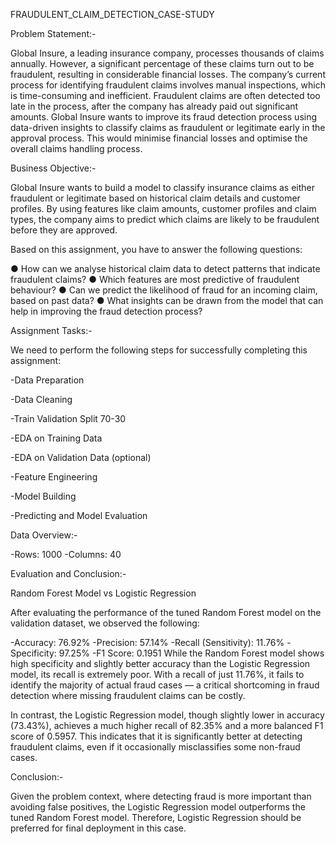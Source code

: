FRAUDULENT_CLAIM_DETECTION_CASE-STUDY

Problem Statement:-


Global Insure, a leading insurance company, processes thousands of claims annually. However, a significant percentage of these claims turn out to be fraudulent, resulting in considerable financial losses. The company’s current process for identifying fraudulent claims involves manual inspections, which is time-consuming and inefficient. Fraudulent claims are often detected too late in the process, after the company has already paid out significant amounts. Global Insure wants to improve its fraud detection process using data-driven insights to classify claims as fraudulent or legitimate early in the approval process. This would minimise financial losses and optimise the overall claims handling process.


Business Objective:-

Global Insure wants to build a model to classify insurance claims as either fraudulent or legitimate based on historical claim details and customer profiles. By using features like claim amounts, customer profiles and claim types, the company aims to predict which claims are likely to be fraudulent before they are approved.


Based on this assignment, you have to answer the following questions:

● How can we analyse historical claim data to detect patterns that indicate fraudulent claims?
● Which features are most predictive of fraudulent behaviour? 
● Can we predict the likelihood of fraud for an incoming claim, based on past data? 
● What insights can be drawn from the model that can help in improving the fraud detection process?


Assignment Tasks:-

We need to perform the following steps for successfully completing this assignment:

-Data Preparation

-Data Cleaning

-Train Validation Split 70-30

-EDA on Training Data

-EDA on Validation Data (optional)

-Feature Engineering

-Model Building

-Predicting and Model Evaluation


Data Overview:-

-Rows: 1000 -Columns: 40



Evaluation and Conclusion:-

Random Forest Model vs Logistic Regression

After evaluating the performance of the tuned Random Forest model on the validation dataset, we observed the following:

-Accuracy: 76.92% -Precision: 57.14% -Recall (Sensitivity): 11.76% -Specificity: 97.25% -F1 Score: 0.1951 While the Random Forest model shows high specificity and slightly better accuracy than the Logistic Regression model, its recall is extremely poor. With a recall of just 11.76%, it fails to identify the majority of actual fraud cases — a critical shortcoming in fraud detection where missing fraudulent claims can be costly.

In contrast, the Logistic Regression model, though slightly lower in accuracy (73.43%), achieves a much higher recall of 82.35% and a more balanced F1 score of 0.5957. This indicates that it is significantly better at detecting fraudulent claims, even if it occasionally misclassifies some non-fraud cases.



Conclusion:-

Given the problem context, where detecting fraud is more important than avoiding false positives, the Logistic Regression model outperforms the tuned Random Forest model. Therefore, Logistic Regression should be preferred for final deployment in this case.
